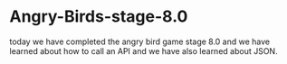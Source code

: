# Angry-Birds-stage-8.0
today we have completed the angry bird game stage 8.0 and we have learned about how to call an API and we have also learned about JSON.
